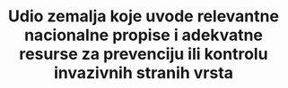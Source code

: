 ---
target_id: '15.8'
has_metadata: true
rationale_interpretation: "Projekcija trenutnog trenda usvajanja nacionalnih politika o invazivnim vrstama stranih vrsta značajno će se povećati do 2020. godine, uz usporavanje stope povećanja udjela zemalja koje usvajaju takvo zakonodavstvo. Usvajanje nacionalnih i međunarodnih politika o invazivnim stranim vrstama može biti prvi korak u borbi protiv širenja invazivnih stranih vrsta. \ nStrengths \ n \ tOvi pokazatelji obuhvaćaju 191 zemlje širom svijeta. Uvjeti donošenja zakona ne moraju nužno ukazivati ​​na postojanje propisa ili politike za provedbu zakona ili koliko je uspješna implementacija na terenu Još uvijek postoji potreba za daljnjim razvojem pokazatelja kako bi ova veza bila jasnija. \ n \ t Zakon ne mora nužno uhvatiti sve napore protiv invazivnih stranih vrsta koje se događaju na nacionalnoj razini.  \ n55% zemalja koje su stranke CBD-a imaju sveobuhvatno nacionalno zakonodavstvo kako bi spriječile, kontrolirale i / ili ograničile širenje i utjecaj invazivnih stranih vrsta. \ n \ n pogledajte izvješće o povezanim informacijama \ n Usvajanje nacionalnih zakona relevantnih za sprječavanje ili kontrolu invazivnih stranih vrsta. Izvor: McGeoch et al. (2010) Globalni pokazatelji invazije stranih vrsta: prijetnje, utjecaji i odgovori na bioraznolikost. Diversity and Distributions, 16, 95-108. \ n Ovaj pokazatelj mjeri donošenje nacionalnih zakona relevantnih za sprječavanje ili kontrolu invazivnih stranih vrsta. Globalni trend odgovora na politiku pozitivan je za nekoliko posljednjih desetljeća i, od objavljivanja GBO3, usvajanje politika protiv invazivnih stranih vrsta znatno je poraslo. Kao što je objavljeno u 2010., 55% zemalja potpisnica CBD-a donijelo je relevantne nacionalne zakone o invazivnim vrstama stranih vrsta, a većina CBD-ovih stranaka potpisala je barem jedan od deset ostalih multilateralnih sporazuma koji pokrivaju MRS u nekom obliku. Među tim zemljama 8% je potpisnica svih 10 međunarodnih ugovora (McGeoch et al., 2010). Na primjer, Vijeće Europe razvija i usvaja kodekse ponašanja koji se bave nekim ključnim putevima (npr. Hortikulturi, botaničkim vrtovima, zoološkim vrtovima, lovom ili ribolovom) invazivnih stranih vrsta. Štoviše, kada se europsko zakonodavstvo o invazivnim stranim vrstama potpuno usvoji, to će imati velike implikacije za susjedne zemlje, ali i na svjetskoj razini, budući da je europska institucija glavni partner globalne trgovine. \ nProizvodnja ovog pokazatelja na nacionalnoj razini ... \ nU ovom izračunu uključene su sve zemlje (191 u 2010) stranke Konvencije o biološkoj raznolikosti (CBD). Deset multinacionalnih sporazuma o okolišu korišteno je za kvantifikaciju trendova u usvajanju politike povezanih s MRS-om. Zabilježeno je i nacionalno zakonodavstvo koje se odnosi na sprječavanje, upravljanje i kontrolu MRS-a, uključujući godinu donošenja, vrstu zakonodavstva (sprječavanje, upravljanje itd.) I analizirani podaci za izračunavanje pokazatelja. \ nUključeno na nacionalnoj razini ... \ nKao što je objavljeno u 2010., 55% zemalja potpisnica CBD-a donijelo je relevantne nacionalne zakone o invazivnim vrstama stranih vrsta, a većina CBD-ovih stranaka potpisala je barem jedan od deset drugih multilateralnih sporazuma koji pokrivaju IAS u nekom obliku. Među tim zemljama 8% je potpisnica svih 10 međunarodnih ugovora (McGeoch et al., 2010). Na primjer, Vijeće Europe razvija i usvaja kodekse ponašanja koji se bave nekim ključnim putevima (npr. Hortikulturi, botaničkim vrtovima, zoološkim vrtovima, lovom ili ribolovom) invazivnih stranih vrsta. Štoviše, kada se europsko zakonodavstvo o invazivnim stranim vrstama u potpunosti usvoji, to će imati velike implikacije za susjedne zemlje, ali i na globalnoj razini, budući da je europska institucija glavni partner globalne trgovine. \ nProširenje događaja ... \ nOvaj pokazatelj prvi put je izračunat u 2010 i od tada nije bilo ažuriranja. Planovi trebaju ažurirati ovu osnovicu, poboljšati je i učiniti dostupnim za globalnu, regionalnu i nacionalnu upotrebu."
goal_meta_link: 'http://unstats.un.org/sdgs/files/metadata-compilation/Metadata-Goal-15.pdf'
goal_meta_link_page: 22
indicator_name: >-
  Udio zemalja koje uvode relevantne nacionalne propise i adekvatne resurse za prevenciju ili kontrolu invazivnih stranih vrsta
target: >-
  Do 2020. godine, uvesti mjere za sprečavanje uvođenja i značajno smanjenje utjecaja invazivnih stranih vrsta na kopnene i vodene ekosustave i kontrolu ili iskorjenjivanje prioritetnih vrsta.
indicator_definition: >-
  Ovaj pokazatelj mjeri odgovor menadžmenta na globalnoj razini, praćenjem invazivnih zakona o stranim vrstama za kontrolu i prevenciju na nacionalnoj i međunarodnoj razini. Što više zemalja s zakonima vezanim uz invazivne vrste (IAS) i biosigurnost, to je veća globalna predanost kontroli prijetnje biološkoj raznolikosti od strane stranih invazivnih vrsta. Što je veći broj međunarodnih politika relevantnih za međunarodne računovodstvene standarde i što je veća razina nacionalne predanosti tim, to je veća globalna predanost nadziranju MRS-a. Što više međunarodnih sporazuma, zemlja je strana od onih koji su snažno počinili zemlju da kontroliraju MRS
source_title: null
source_notes: null
published: true  

method_of_computation: >-
  Data  for  this  indicator  were  produced  as  follows:  any  national  legislation  relevant  to  controlling  invasive  alien  species  was  identified  for  each  of  the  191  Parties  to  the  CBD.  Legislation  was  considered  relevant  to  the  prevention  of  alien  species  introductions  or  to  control  of  invasive  alien  species  if  it  applied  to  multiple  taxonomic  groups  and  was  not  exclusively  intended  to  protect  agriculture.  If  two  separate  sets  of  legislation  within  a  country  covered  plants  and  animals,  the  date  of  the  more  recent  legislation  was  used.
title: >-
  Udio zemalja koje uvode relevantne nacionalne propise i adekvatne resurse za prevenciju ili kontrolu invazivnih stranih vrsta
permalink: /15-8-1/
sdg_goal: 15
layout: indicator
indicator: 15.8.1
indicator_variable: null
graph: null
graph_type_description: null
graph_status_notes: unk
variable_description: null
variable_notes: null
un_designated_tier: '2'
un_custodial_agency: "IUCN  (Partnering  Agencies:  UNEP)"
---